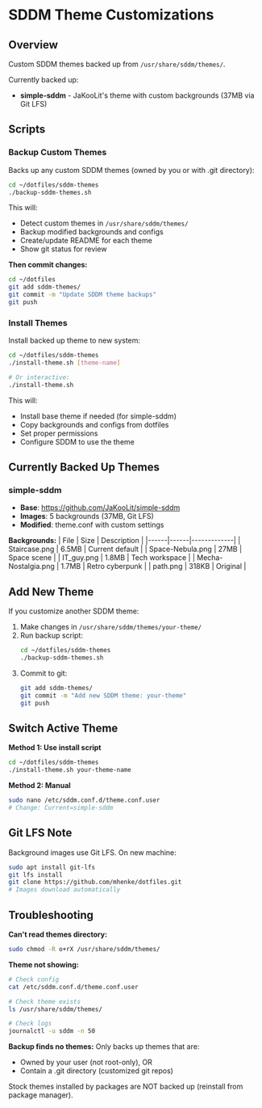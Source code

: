 # SDDM Theme Customizations

## Overview
Custom SDDM themes backed up from `/usr/share/sddm/themes/`.

Currently backed up:
- **simple-sddm** - JaKooLit's theme with custom backgrounds (37MB via Git LFS)

## Scripts

### Backup Custom Themes
Backs up any custom SDDM themes (owned by you or with .git directory):
```bash
cd ~/dotfiles/sddm-themes
./backup-sddm-themes.sh
```

This will:
- Detect custom themes in `/usr/share/sddm/themes/`
- Backup modified backgrounds and configs
- Create/update README for each theme
- Show git status for review

**Then commit changes:**
```bash
cd ~/dotfiles
git add sddm-themes/
git commit -m "Update SDDM theme backups"
git push
```

### Install Themes
Install backed up theme to new system:
```bash
cd ~/dotfiles/sddm-themes
./install-theme.sh [theme-name]

# Or interactive:
./install-theme.sh
```

This will:
- Install base theme if needed (for simple-sddm)
- Copy backgrounds and configs from dotfiles
- Set proper permissions
- Configure SDDM to use the theme

## Currently Backed Up Themes

### simple-sddm
- **Base**: https://github.com/JaKooLit/simple-sddm
- **Images**: 5 backgrounds (37MB, Git LFS)
- **Modified**: theme.conf with custom settings

**Backgrounds:**
| File | Size | Description |
|------|------|-------------|
| Staircase.png | 6.5MB | Current default |
| Space-Nebula.png | 27MB | Space scene |
| IT_guy.png | 1.8MB | Tech workspace |
| Mecha-Nostalgia.png | 1.7MB | Retro cyberpunk |
| path.png | 318KB | Original |

## Add New Theme

If you customize another SDDM theme:

1. Make changes in `/usr/share/sddm/themes/your-theme/`
2. Run backup script:
   ```bash
   cd ~/dotfiles/sddm-themes
   ./backup-sddm-themes.sh
   ```
3. Commit to git:
   ```bash
   git add sddm-themes/
   git commit -m "Add new SDDM theme: your-theme"
   git push
   ```

## Switch Active Theme

**Method 1: Use install script**
```bash
cd ~/dotfiles/sddm-themes
./install-theme.sh your-theme-name
```

**Method 2: Manual**
```bash
sudo nano /etc/sddm.conf.d/theme.conf.user
# Change: Current=simple-sddm
```

## Git LFS Note
Background images use Git LFS. On new machine:
```bash
sudo apt install git-lfs
git lfs install
git clone https://github.com/mhenke/dotfiles.git
# Images download automatically
```

## Troubleshooting

**Can't read themes directory:**
```bash
sudo chmod -R o+rX /usr/share/sddm/themes/
```

**Theme not showing:**
```bash
# Check config
cat /etc/sddm.conf.d/theme.conf.user

# Check theme exists
ls /usr/share/sddm/themes/

# Check logs
journalctl -u sddm -n 50
```

**Backup finds no themes:**
Only backs up themes that are:
- Owned by your user (not root-only), OR
- Contain a .git directory (customized git repos)

Stock themes installed by packages are NOT backed up (reinstall from package manager).
